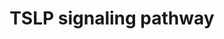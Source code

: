 ---
annotations:
- id: PW:0000828
  parent: signaling pathway
  type: Pathway Ontology
  value: cytokine mediated signaling pathway
- id: PW:0000906
  parent: signaling pathway
  type: Pathway Ontology
  value: interleukin-2 family mediated signaling pathway
- id: PW:0000209
  parent: signaling pathway
  type: Pathway Ontology
  value: Jak-Stat signaling pathway
authors:
- Mkutmon
- Egonw
- Khanspers
- Eweitz
citedin: ''
communities: []
description: 'Thymic stromal lymphopoietin (TSLP) is an IL-7-like cytokine involved
  in regulation of a broad spectrum of biological processes. The TSLP receptor complex
  consists of the IL-7 receptor alpha subunit and its unique TSLPR subunit (gene symbol
  CRLF2). TSLP can be secreted by epithelial cells upon pathogen stimulation. TSLP
  can also activate dendritic cells, CD4+ T cells and CD8+ T cells. TSLP not only
  activate the JAK/STAT pathway but also induce phosphorylation of other signaling
  molecules including PI3K/Akt, ERK1/2 and JNKs. Aberrant TSLP signaling is implicated
  in a number of the development of diseases, including asthma, atopic dermatitis,
  eosinophilic eosophagitis and acute lymphoid leukemia.  Description source: [NetPath](http://www.netpath.org/pathways?path_id=NetPath_24)'
last-edited: 2025-03-03
ndex: null
organisms:
- Bos taurus
redirect_from:
- /index.php/Pathway:WP3191
- /instance/WP3191
- /instance/WP3191_r137181
revision: r137181
schema-jsonld:
- '@context': https://schema.org/
  '@id': https://wikipathways.github.io/pathways/WP3191.html
  '@type': Dataset
  creator:
    '@type': Organization
    name: WikiPathways
  description: 'Thymic stromal lymphopoietin (TSLP) is an IL-7-like cytokine involved
    in regulation of a broad spectrum of biological processes. The TSLP receptor complex
    consists of the IL-7 receptor alpha subunit and its unique TSLPR subunit (gene
    symbol CRLF2). TSLP can be secreted by epithelial cells upon pathogen stimulation.
    TSLP can also activate dendritic cells, CD4+ T cells and CD8+ T cells. TSLP not
    only activate the JAK/STAT pathway but also induce phosphorylation of other signaling
    molecules including PI3K/Akt, ERK1/2 and JNKs. Aberrant TSLP signaling is implicated
    in a number of the development of diseases, including asthma, atopic dermatitis,
    eosinophilic eosophagitis and acute lymphoid leukemia.  Description source: [NetPath](http://www.netpath.org/pathways?path_id=NetPath_24)'
  keywords:
  - AKT1
  - BIKBA
  - BTK
  - CRLF2
  - EIF4EBP1
  - FES
  - FYN
  - HCK
  - IL7R
  - JAK1
  - JAK2
  - LCK
  - LYN
  - MAP2K1
  - MAP2K2
  - MAPK1
  - MAPK14
  - MAPK3
  - MAPK8
  - MAPK9
  - MTOR
  - NFKB1
  - NFKB2
  - PI4K2A
  - PIK3CA
  - PTPN11
  - RELA
  - RELB
  - RPS6
  - SRC
  - STAT1
  - STAT3
  - STAT4
  - STAT5A
  - STAT5B
  - STAT6
  - TEC
  - YES1
  license: CC0
  name: TSLP signaling pathway
seo: CreativeWork
title: TSLP signaling pathway
wpid: WP3191
---
